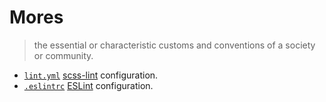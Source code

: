 # Mores

> the essential or characteristic customs and conventions of a society or community.

* [`lint.yml`](./lint.yml) [scss-lint](https://github.com/brigade/scss-lint) configuration.
* [`.eslintrc`](./.eslintrc) [ESLint](http://eslint.org/) configuration.
